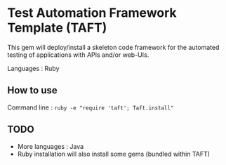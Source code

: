 # Test Automation Framework Template (TAFT)

This gem will deploy/install a skeleton code framework for the automated testing of applications with APIs and/or web-UIs.

Languages : Ruby

## How to use

Command line : `ruby -e "require 'taft'; Taft.install"`




## TODO 

* More languages : Java
* Ruby installation will also install some gems (bundled within TAFT)